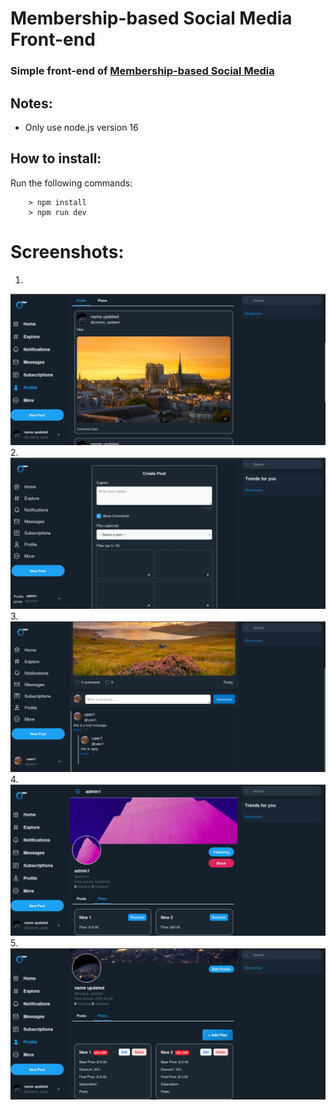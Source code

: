 # Membership-based Social Media Front-end

### Simple front-end of [Membership-based Social Media](https://github.com/MohammadShapouri/membership-based_social_media)


## Notes:
* Only use node.js version 16

## How to install:
Run the following commands:
```
    > npm install
    > npm run dev
```

# Screenshots:
1.
![1](https://github.com/MohammadShapouri/membership-based_social_media_front-end/blob/main/readme_media/1.png?raw=true)
2.
![2](https://github.com/MohammadShapouri/membership-based_social_media_front-end/blob/main/readme_media/2.png?raw=true)
3.
![3](https://github.com/MohammadShapouri/membership-based_social_media_front-end/blob/main/readme_media/3.png?raw=true)
4.
![4](https://github.com/MohammadShapouri/membership-based_social_media_front-end/blob/main/readme_media/4.png?raw=true)
5.
![5](https://github.com/MohammadShapouri/membership-based_social_media_front-end/blob/main/readme_media/5.png?raw=true)

